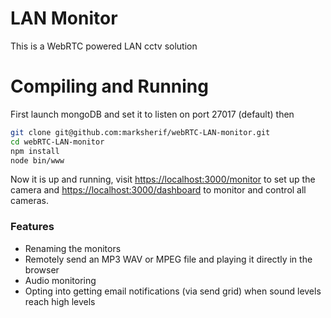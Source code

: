 # LAN Monitor 

This is a WebRTC powered LAN cctv solution

# Compiling and Running

First launch mongoDB and set it to listen on port 27017 (default) then

```sh
git clone git@github.com:marksherif/webRTC-LAN-monitor.git
cd webRTC-LAN-monitor
npm install
node bin/www
```

Now it is up and running, visit [https://localhost:3000/monitor](https://localhost:3000/monitor) to set up the camera and [https://localhost:3000/dashboard](https://localhost:3000/dashboard) to monitor and control all cameras.

### Features

* Renaming the monitors
* Remotely send an MP3 WAV or MPEG file and playing it directly in the browser
* Audio monitoring
* Opting into getting email notifications (via send grid) when sound levels reach high levels
